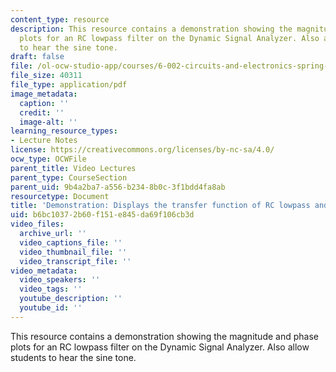 ```yaml
---
content_type: resource
description: This resource contains a demonstration showing the magnitude and phase
  plots for an RC lowpass filter on the Dynamic Signal Analyzer. Also allow students
  to hear the sine tone.
draft: false
file: /ol-ocw-studio-app/courses/6-002-circuits-and-electronics-spring-2007/b6bc10372b60f151e845da69f106cb3d_demo_20.pdf
file_size: 40311
file_type: application/pdf
image_metadata:
  caption: ''
  credit: ''
  image-alt: ''
learning_resource_types:
- Lecture Notes
license: https://creativecommons.org/licenses/by-nc-sa/4.0/
ocw_type: OCWFile
parent_title: Video Lectures
parent_type: CourseSection
parent_uid: 9b4a2ba7-a556-b234-8b0c-3f1bdd4fa8ab
resourcetype: Document
title: 'Demonstration: Displays the transfer function of RC lowpass and highpass'
uid: b6bc1037-2b60-f151-e845-da69f106cb3d
video_files:
  archive_url: ''
  video_captions_file: ''
  video_thumbnail_file: ''
  video_transcript_file: ''
video_metadata:
  video_speakers: ''
  video_tags: ''
  youtube_description: ''
  youtube_id: ''
---
```

This resource contains a demonstration showing the magnitude and phase plots for an RC lowpass filter on the Dynamic Signal Analyzer. Also allow students to hear the sine tone.